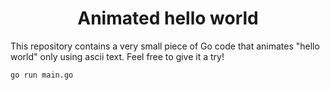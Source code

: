 <div align=center>

# Animated hello world

</div>

This repository contains a very small piece of Go code that animates "hello world" only using ascii text. Feel free to give it a try!

```bash
go run main.go
```